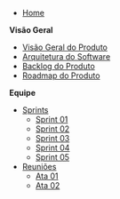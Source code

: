 - [Home](README.md)

**Visão Geral**

- [Visão Geral do Produto](/visao_geral/visao_geral_produto.md)
- [Arquitetura do Software](/visao_geral/arquitetura_software.md)
- [Backlog do Produto](/visao_geral/backlog.md)
- [Roadmap do Produto](/visao_geral/roadmap.md)

<!--- [Dados Necessários](/visao_geral/dados_necessarios.md)-->


<!--**Produto**

- [Backlog do Produto](/produto/backlog.md)
- [Mínimo Produto Viável](/produto/mvp.md)
- [Roadmap](/produto/roadmap.md)
- [Protótipo Visual](/produto/prototipo-visual.md)-->

**Equipe**
- [Sprints](/equipe/sprints/sprints.md)
    - [Sprint 01](/equipe/sprints/sprint1.md)
    - [Sprint 02](/equipe/sprints/sprint2.md)
    - [Sprint 03](/equipe/sprints/sprint3.md)
    - [Sprint 04](/equipe/sprints/sprint4.md)
    - [Sprint 05](/equipe/sprints/sprint5.md)
- [Reuniões](/equipe/reunioes/atas.md)
    - [Ata 01](/equipe/reunioes/ata1.md)
    - [Ata 02](/equipe/reunioes/ata2.md)

<!--**Tópico Auxiliar**

- [Contributing](CONTRIBUTING.md)-->